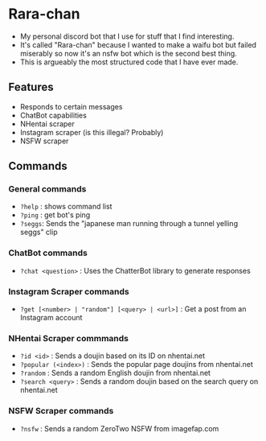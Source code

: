 # Rara-chan
- My personal discord bot that I use for stuff that I find interesting.
- It's called "Rara-chan" because I wanted to make a waifu bot but failed miserably so now it's an nsfw bot which is the second best thing.
- This is argueably the most structured code that I have ever made.

## Features
- Responds to certain messages
- ChatBot capabilities
- NHentai scraper
- Instagram scraper (is this illegal? Probably)
- NSFW scraper

## Commands
### General commands
- `?help` : shows command list
- `?ping` : get bot's ping
- `?seggs`: Sends the "japanese man running through a tunnel yelling seggs" clip

### ChatBot commands
- `?chat <question>` : Uses the ChatterBot library to generate responses

### Instagram Scraper commands
- `?get [<number> | "random"] [<query> | <url>]` : Get a post from an Instagram account

### NHentai Scraper commmands
- `?id <id>` : Sends a doujin based on its ID on nhentai.net
- `?popular (<index>)` : Sends the popular page doujins from nhentai.net
- `?random` : Sends a random English doujin from nhentai.net
- `?search <query>` : Sends a random doujin based on the search query on nhentai.net

### NSFW Scraper commands
- `?nsfw` : Sends a random ZeroTwo NSFW from imagefap.com
